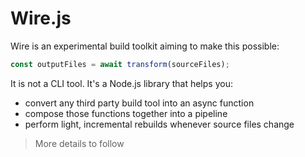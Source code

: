 # Wire.js

Wire is an experimental build toolkit aiming to make this possible:

```js
const outputFiles = await transform(sourceFiles);
```

It is not a CLI tool. It's a Node.js library that helps you:

- convert any third party build tool into an async function
- compose those functions together into a pipeline
- perform light, incremental rebuilds whenever source files change

> More details to follow
